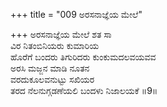 +++
title = "009 ಅರಸನಾಜ್ಞೆಯ ಮೇಲೆ"

+++
ಅರಸನಾಜ್ಞೆಯ ಮೇಲೆ ಶತ ಸಾ  
ವಿರ ನಿತಂಬಿನಿಯರು ಕುಮಾರಿಯ  
ಹೊರೆಗೆ ಬಂದರು ತಿಗುರಿದರು ಕುಂಕುಮದಲವಯವವ   
ಅರಸಿ ಮಜ್ಜನ ಮಾಡಿ ನೂತನ  
ವರದುಕೂಲವನುಟ್ಟು ಸಖಿಯರ  
ತರದ ನೆಲನುಗ್ಗಡಣೆಯಲಿ ಬಂದಳು ನಿಜಾಲಯಕೆ      ॥9॥